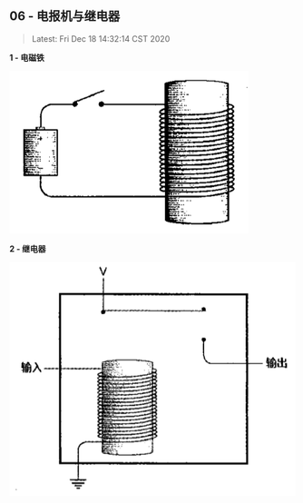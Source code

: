 ## 06 - 电报机与继电器

> Latest: Fri Dec 18 14:32:14 CST 2020


**1 - 电磁铁**

<img src="./01.png" />

**2 - 继电器**

<img src="./02.png" >
